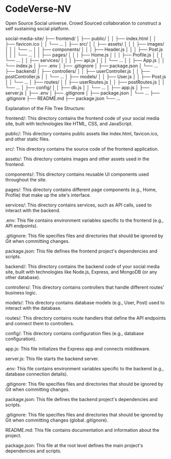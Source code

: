 # CodeVerse-NV
Open Source Social universe. Crowd Sourced collaboration to construct a self sustaining social platform.

social-media-site/
├── frontend/
│   ├── public/
│   │   ├── index.html
│   │   ├── favicon.ico
│   │   └── ...
│   ├── src/
│   │   ├── assets/
│   │   │   ├── images/
│   │   │   └── ...
│   │   ├── components/
│   │   │   ├── Header.js
│   │   │   ├── Post.js
│   │   │   └── ...
│   │   ├── pages/
│   │   │   ├── Home.js
│   │   │   ├── Profile.js
│   │   │   └── ...
│   │   ├── services/
│   │   │   ├── api.js
│   │   │   └── ...
│   │   ├── App.js
│   │   └── index.js
│   ├── .env
│   ├── .gitignore
│   ├── package.json
│   └── ...
├── backend/
│   ├── controllers/
│   │   ├── userController.js
│   │   ├── postController.js
│   │   └── ...
│   ├── models/
│   │   ├── User.js
│   │   ├── Post.js
│   │   └── ...
│   ├── routes/
│   │   ├── userRoutes.js
│   │   ├── postRoutes.js
│   │   └── ...
│   ├── config/
│   │   ├── db.js
│   │   └── ...
│   ├── app.js
│   ├── server.js
│   ├── .env
│   ├── .gitignore
│   ├── package.json
│   └── ...
├── .gitignore
├── README.md
├── package.json
└── ...

Explanation of the File Tree Structure:

frontend/: This directory contains the frontend code of your social media site, built with technologies like HTML, CSS, and JavaScript.

public/: This directory contains public assets like index.html, favicon.ico, and other static files.

src/: This directory contains the source code of the frontend application.

assets/: This directory contains images and other assets used in the frontend.

components/: This directory contains reusable UI components used throughout the site.

pages/: This directory contains different page components (e.g., Home, Profile) that make up the site's interface.

services/: This directory contains services, such as API calls, used to interact with the backend.

.env: This file contains environment variables specific to the frontend (e.g., API endpoints).

.gitignore: This file specifies files and directories that should be ignored by Git when committing changes.

package.json: This file defines the frontend project's dependencies and scripts.

backend/: This directory contains the backend code of your social media site, built with technologies like Node.js, Express, and MongoDB (or any other database).

controllers/: This directory contains controllers that handle different routes' business logic.

models/: This directory contains database models (e.g., User, Post) used to interact with the database.

routes/: This directory contains route handlers that define the API endpoints and connect them to controllers.

config/: This directory contains configuration files (e.g., database configuration).

app.js: This file initializes the Express app and connects middleware.

server.js: This file starts the backend server.

.env: This file contains environment variables specific to the backend (e.g., database connection details).

.gitignore: This file specifies files and directories that should be ignored by Git when committing changes.

package.json: This file defines the backend project's dependencies and scripts.

.gitignore: This file specifies files and directories that should be ignored by Git when committing changes (global .gitignore).

README.md: This file contains documentation and information about the project.

package.json: This file at the root level defines the main project's dependencies and scripts.
